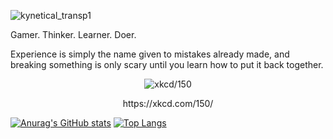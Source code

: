 
![kynetical_transp1](https://user-images.githubusercontent.com/66834451/203924076-658d3a4a-53ee-4112-8cae-69aef7509821.png)

Gamer. Thinker. Learner. Doer.

Experience is simply the name given to mistakes already made, and breaking something is only scary until you learn how to put it back together.

<p align="center">
  <img src="https://user-images.githubusercontent.com/66834451/203926341-250fa040-dc43-4f71-89a6-c482bf34e9c0.png" alt="xkcd/150" />
</p>
<p align="center">
  https://xkcd.com/150/
</p>


[![Anurag's GitHub stats](https://github-readme-stats.vercel.app/api?username=kynetical&count_private=true&show_icons=true&theme=synthwave)](https://github.com/anuraghazra/github-readme-stats)
[![Top Langs](https://github-readme-stats.vercel.app/api/top-langs/?username=kynetical)](https://github.com/anuraghazra/github-readme-stats)

